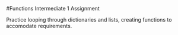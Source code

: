 #Functions Intermediate 1 Assignment

Practice looping through dictionaries and lists, creating functions to accomodate requirements.

